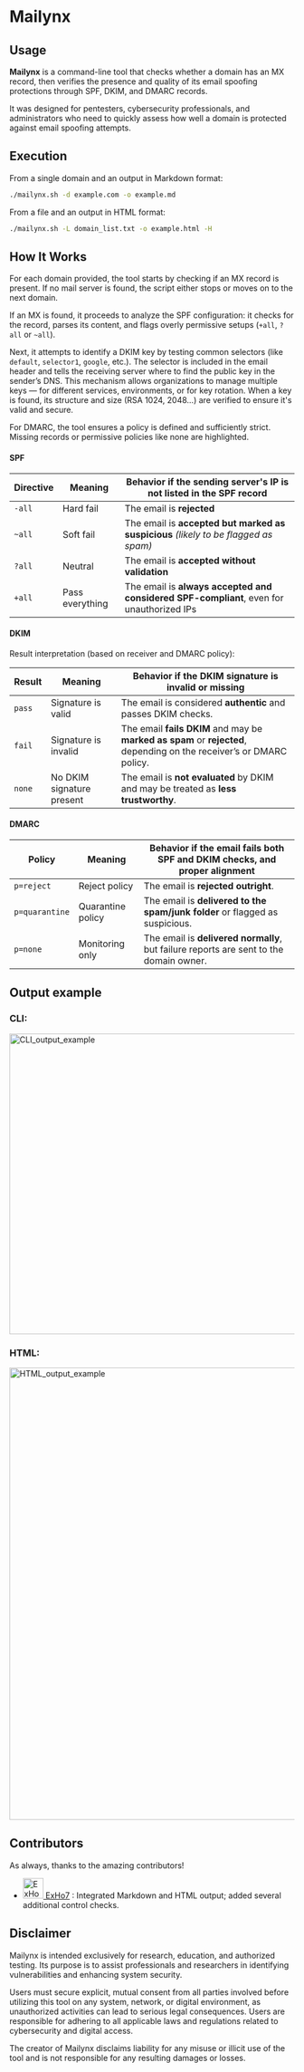 # Mailynx

## Usage

**Mailynx** is a command-line tool that checks whether a domain has an MX record, then verifies the presence and quality of its email spoofing protections through SPF, DKIM, and DMARC records.

It was designed for pentesters, cybersecurity professionals, and administrators who need to quickly assess how well a domain is protected against email spoofing attempts.

## Execution

From a single domain and an output in Markdown format:
```bash
./mailynx.sh -d example.com -o example.md
```

From a file and an output in HTML format:
```bash
./mailynx.sh -L domain_list.txt -o example.html -H
```


## How It Works
For each domain provided, the tool starts by checking if an MX record is present. If no mail server is found, the script either stops or moves on to the next domain.

If an MX is found, it proceeds to analyze the SPF configuration: it checks for the record, parses its content, and flags overly permissive setups (`+all`, `?all` or `~all`).

Next, it attempts to identify a DKIM key by testing common selectors (like `default`, `selector1`, `google`, etc.).
The selector is included in the email header and tells the receiving server where to find the public key in the sender’s DNS.
This mechanism allows organizations to manage multiple keys — for different services, environments, or for key rotation.
When a key is found, its structure and size (RSA 1024, 2048...) are verified to ensure it's valid and secure.

For DMARC, the tool ensures a policy is defined and sufficiently strict. Missing records or permissive policies like none are highlighted.

#### SPF

| Directive | Meaning              | Behavior if the **sending server's IP** is not listed in the SPF record                  |
|-----------|----------------------|------------------------------------------------------------------------------------------|
| `-all`    | Hard fail            | The email is **rejected**                                                                |
| `~all`    | Soft fail            | The email is **accepted but marked as suspicious** *(likely to be flagged as spam)*      |
| `?all`    | Neutral              | The email is **accepted without validation**                                             |
| `+all`    | Pass everything      | The email is **always accepted and considered SPF-compliant**, even for unauthorized IPs |

#### DKIM

Result interpretation (based on receiver and DMARC policy):

| Result     | Meaning                             | Behavior if the **DKIM signature** is invalid or missing                              |
|------------|--------------------------------------|--------------------------------------------------------------------------------------|
| `pass`     | Signature is valid                   | The email is considered **authentic** and passes DKIM checks.                        |
| `fail`     | Signature is invalid                 | The email **fails DKIM** and may be **marked as spam** or **rejected**, depending on the receiver’s or DMARC policy. |
| `none`     | No DKIM signature present            | The email is **not evaluated** by DKIM and may be treated as **less trustworthy**.   |

#### DMARC

| Policy         | Meaning                          | Behavior if the email **fails both SPF and DKIM checks, and proper alignment**        |
|----------------|----------------------------------|----------------------------------------------------------------------------------------|
| `p=reject`     | Reject policy                    | The email is **rejected outright**.                                                    |
| `p=quarantine` | Quarantine policy                | The email is **delivered to the spam/junk folder** or flagged as suspicious.           |
| `p=none`       | Monitoring only                  | The email is **delivered normally**, but failure reports are sent to the domain owner. |

## Output example
### CLI:
<img width="1055" height="531" alt="CLI_output_example" src="https://github.com/user-attachments/assets/2c104667-32d1-4103-a33e-08ab36b3334c" />

### HTML:
<img width="1211" height="799" alt="HTML_output_example" src="https://github.com/user-attachments/assets/767636a7-f6a1-4680-8181-8af5f6357bd9" />

## Contributors

As always, thanks to the amazing contributors!

- <a href="https://github.com/ExHo7" title="ExHo7"><img src="https://avatars.githubusercontent.com/u/112818894?v=4" width="36;" alt="ExHo7"/> ExHo7</a> : Integrated Markdown and HTML output; added several additional control checks.

## Disclaimer

Mailynx is intended exclusively for research, education, and authorized testing. Its purpose is to assist professionals and researchers in identifying vulnerabilities and enhancing system security.

Users must secure explicit, mutual consent from all parties involved before utilizing this tool on any system, network, or digital environment, as unauthorized activities can lead to serious legal consequences. Users are responsible for adhering to all applicable
laws and regulations related to cybersecurity and digital access.

The creator of Mailynx disclaims liability for any misuse or illicit use of the tool and is not responsible for any resulting damages or losses.
